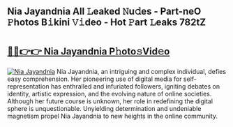 ## Nia Jayandnia All 𝙻eaked 𝙽u𝚍es - Part-neO 𝙿hotos B𝚒kini 𝚅𝚒deo - Hot 𝙿art 𝙻eaks 782tZ

# <h2><a href="http://ld6413.urlbe.top/?page=Nia+Jayandnia">🔗🔗👉👉 Nia Jayandnia P𝚑oto𝚜Vid𝚎o</a></h2>

[![Nia Jayandnia](https://i.imgur.com/eBuTRDB.gif)](http://ld6413.urlbe.top/?page=Nia+Jayandnia)
Nia Jayandnia, an intriguing and complex individual, defies easy comprehension. Her pioneering use of digital media for self-representation has enthralled and infuriated followers, igniting debates on identity, artistic expression, and the evolving nature of online societies. Although her future course is unknown, her role in redefining the digital sphere is unquestionable. Unyielding determination and undeniable magnetism propel Nia Jayandnia to new heights in the online community.

